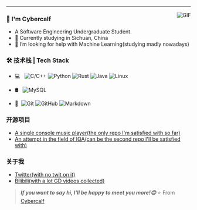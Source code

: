 ---
<img align="right" alt="GIF" src="https://raw.githubusercontent.com/JoeyBling/JoeyBling/master/pic/pusheencode.gif" />

### 👋 I'm Cybercalf

- A Software Engineering Undergraduate Student.
- 🌱 Currently studying in Sichuan, China  
- 🤔 I’m looking for help with Machine Learning(studying madly nowadays)

### 🛠 技术栈 | Tech Stack

- 💻 &#160; ![C/C++](https://img.shields.io/badge/-C++-black?logo=cplusplus&logoColor=red)
![Python](https://img.shields.io/badge/-python-blue?logo=python&logoColor=yellow)
![Rust](https://img.shields.io/badge/-rust-yellowgreen?logo=rust)
![Java](https://img.shields.io/badge/-Java-333333?style=flat&logo=Java&logoColor=orange)
![Linux](https://img.shields.io/badge/-Linux-333333?style=flat&logo=Linux&logoColor=FCC624)

- 🛢 &#160; ![MySQL](https://img.shields.io/badge/-MySQL-333333?style=flat&logo=mysql)

- 🔧 &#160;![Git](https://img.shields.io/badge/-Git-333333?style=flat&logo=git)
![GitHub](https://img.shields.io/badge/-GitHub-333333?style=flat&logo=github)
![Markdown](https://img.shields.io/badge/-Markdown-333333?style=flat&logo=markdown)

### 开源项目
- [A single console music player(the only repo I'm satisfied with so far)](https://github.com/Cybercalf/HwcPlayer-CMake)  
- [An attempt in the field of IQA(can be the second repo I'll be satisfied with)](https://github.com/Cybercalf/GAN-NR-IQA)  

### 关于我
- [Twitter(with no twit on it)](https://twitter.com/calf000001)
- [Bilibili(with a lot GD videos collected)](https://space.bilibili.com/429533066)

> ***If you want to say hi, I'll be happy to meet you more!😊***
⭐️ From [Cybercalf](https://github.com/Cybercalf)



<!--
**Cybercalf/Cybercalf** is a ✨ _special_ ✨ repository because its `README.md` (this file) appears on your GitHub profile.

Here are some ideas to get you started:

- 🔭 I’m currently working on ...
- 🌱 I’m currently learning ...
- 👯 I’m looking to collaborate on ...
- 🤔 I’m looking for help with ...
- 💬 Ask me about ...
- 📫 How to reach me: ...
- 😄 Pronouns: ...
- ⚡ Fun fact: ...
-->
